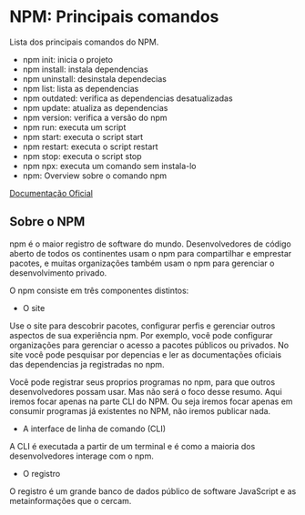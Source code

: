 # NPM: Principais comandos

Lista dos principais comandos do NPM.

- npm init: inicia o projeto
- npm install: instala dependencias
- npm uninstall: desinstala dependecias
- npm list: lista as dependencias
- npm outdated: verifica as dependencias desatualizadas
- npm update: atualiza as dependencias
- npm version: verifica a versão do npm
- npm run: executa um script
- npm start: executa o script start
- npm restart: executa o script restart
- npm stop: executa o script stop
- npm npx: executa um comando sem instala-lo
- npm: Overview sobre o comando npm

[Documentação Oficial](https://docs.npmjs.com/)

## Sobre o NPM

npm é o maior registro de software do mundo. Desenvolvedores de código aberto 
de todos os continentes usam o npm para compartilhar e emprestar pacotes, e 
muitas organizações também usam o npm para gerenciar o desenvolvimento privado.

O npm consiste em três componentes distintos:

- O site

Use o site para descobrir pacotes, configurar perfis e gerenciar outros aspectos de 
sua experiência npm. Por exemplo, você pode configurar organizações para gerenciar o 
acesso a pacotes públicos ou privados. No site você pode pesquisar por depencias e ler as
documentações oficiais das dependencias ja registradas no npm.

Você pode registrar seus proprios programas no npm, para que outros desenvolvedores possam
usar. Mas não será o foco desse resumo. Aqui iremos focar apenas na parte CLI do NPM. Ou seja
iremos focar apenas em consumir programas já existentes no NPM, não iremos publicar nada.

- A interface de linha de comando (CLI)

A CLI é executada a partir de um terminal e é como a maioria dos desenvolvedores interage com o npm.

- O registro

O registro é um grande banco de dados público de software JavaScript e as metainformações que o cercam.
